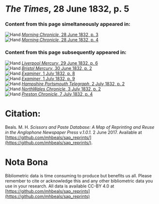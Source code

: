 # *The Times*, 28 June 1832, p. 5  
  
### Content from this page simeltaneously appeared in:  
![Hand](http://scissorsandpaste.net/wp-content/uploads/2017/06/smallhandpointer.png) [*Morning Chronicle*, 28 June 1832, p. 3](https://mhbeals.github.io/sap_html/Morning-Chronicle/Morning-Chronicle-28-June-1832-p-3)  
![Hand](http://scissorsandpaste.net/wp-content/uploads/2017/06/smallhandpointer.png) [*Morning Chronicle*, 28 June 1832, p. 4](https://mhbeals.github.io/sap_html/Morning-Chronicle/Morning-Chronicle-28-June-1832-p-4)  
  
### Content from this page subsequently appeared in:  
![Hand](http://scissorsandpaste.net/wp-content/uploads/2017/06/smallhandpointer.png) [*Liverpool Mercury*, 29 June 1832, p. 6](https://mhbeals.github.io/sap_html/Liverpool-Mercury/Liverpool-Mercury-29-June-1832-p-6)  
![Hand](http://scissorsandpaste.net/wp-content/uploads/2017/06/smallhandpointer.png) [*Bristol Mercury*, 30 June 1832, p. 2](https://mhbeals.github.io/sap_html/Bristol-Mercury/Bristol-Mercury-30-June-1832-p-2)  
![Hand](http://scissorsandpaste.net/wp-content/uploads/2017/06/smallhandpointer.png) [*Examiner*, 1 July 1832, p. 8](https://mhbeals.github.io/sap_html/Examiner/Examiner-1-July-1832-p-8)  
![Hand](http://scissorsandpaste.net/wp-content/uploads/2017/06/smallhandpointer.png) [*Examiner*, 1 July 1832, p. 9](https://mhbeals.github.io/sap_html/Examiner/Examiner-1-July-1832-p-9)  
![Hand](http://scissorsandpaste.net/wp-content/uploads/2017/06/smallhandpointer.png) [*Hampshire Portsmouth Telegraph*, 2 July 1832, p. 2](https://mhbeals.github.io/sap_html/Hampshire-Portsmouth-Telegraph/Hampshire-Portsmouth-Telegraph-2-July-1832-p-2)  
![Hand](http://scissorsandpaste.net/wp-content/uploads/2017/06/smallhandpointer.png) [*NorthWales Chronicle*, 3 July 1832, p. 2](https://mhbeals.github.io/sap_html/NorthWales-Chronicle/NorthWales-Chronicle-3-July-1832-p-2)  
![Hand](http://scissorsandpaste.net/wp-content/uploads/2017/06/smallhandpointer.png) [*Preston Chronicle*, 7 July 1832, p. 4](https://mhbeals.github.io/sap_html/Preston-Chronicle/Preston-Chronicle-7-July-1832-p-4)  


# Citation: 

Beals. M. H. *Scissors and Paste Database: A Map of Reprinting and Reuse in the Anglophone Newspaper Press v.1.0.1.* 2 June 2017. Available at [https://github.com/mhbeals/sap_reprints/](https://github.com/mhbeals/sap_reprints/). 

# Nota Bona

Bibliometric data is time consuming to produce but benefits us all. Please remember to cite or acknowledge this and any other bibliometric data you use in your research. All data is available CC-BY 4.0 at [https://github.com/mhbeals/sap_reprints](https://github.com/mhbeals/sap_reprints)